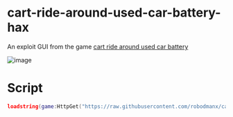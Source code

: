 # cart-ride-around-used-car-battery-hax
An exploit GUI from the game [cart ride around used car battery](https://www.roblox.com/games/7419509075/cart-ride-around-used-car-battery)

![image](https://user-images.githubusercontent.com/60591280/179902380-91102327-b443-47dc-bc0c-c7b8b204a85d.png)

# Script
```lua
loadstring(game:HttpGet("https://raw.githubusercontent.com/robodmanx/cart-ride-around-used-car-battery-hax-improved/main/hax.lua"))()
```
